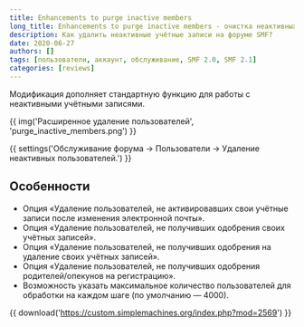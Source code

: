 ```yaml
---
title: Enhancements to purge inactive members
long_title: Enhancements to purge inactive members - очистка неактивных пользователей
description: Как удалить неактивные учётные записи на форуме SMF?
date: 2020-06-27
authors: []
tags: [пользователи, аккаунт, обслуживание, SMF 2.0, SMF 2.1]
categories: [reviews]
---
```


Модификация дополняет стандартную функцию для работы с неактивными учётными записями.

<!-- more -->

{{ img('Расширенное удаление пользователей', 'purge_inactive_members.png') }}

{{ settings('Обслуживание форума → Пользователи → Удаление неактивных пользователей.') }}

## Особенности

* Опция «Удаление пользователей, не активировавших свои учётные записи после изменения электронной почты».
* Опция «Удаление пользователей, не получивших одобрения своих учётных записей».
* Опция «Удаление пользователей, не получивших одобрения на удаление своих учётных записей».
* Опция «Удаление пользователей, не получивших одобрения родителей/опекунов на регистрацию».
* Возможность указать максимальное количество пользователей для обработки на каждом шаге (по умолчанию — 4000).

{{ download('https://custom.simplemachines.org/index.php?mod=2569') }}
